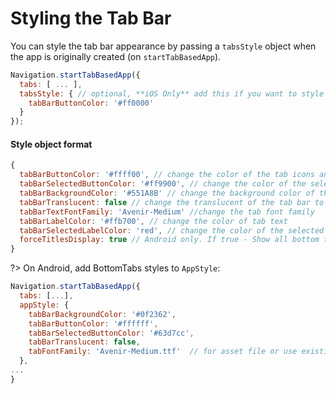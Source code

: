 # Styling the Tab Bar

You can style the tab bar appearance by passing a `tabsStyle` object when the app is originally created (on `startTabBasedApp`).

```js
Navigation.startTabBasedApp({
  tabs: [ ... ],
  tabsStyle: { // optional, **iOS Only** add this if you want to style the tab bar beyond the defaults
    tabBarButtonColor: '#ff0000'
  }
});
```

#### Style object format

```js
{
  tabBarButtonColor: '#ffff00', // change the color of the tab icons and text (also unselected)
  tabBarSelectedButtonColor: '#ff9900', // change the color of the selected tab icon and text (only selected)
  tabBarBackgroundColor: '#551A8B' // change the background color of the tab bar
  tabBarTranslucent: false // change the translucent of the tab bar to false
  tabBarTextFontFamily: 'Avenir-Medium' //change the tab font family
  tabBarLabelColor: '#ffb700', // change the color of tab text
  tabBarSelectedLabelColor: 'red', // change the color of the selected tab text
  forceTitlesDisplay: true // Android only. If true - Show all bottom tab labels. If false - only the selected tab's label is visible.
}
```

?> On Android, add BottomTabs styles to `AppStyle`:

```js
Navigation.startTabBasedApp({
  tabs: [...],
  appStyle: {
    tabBarBackgroundColor: '#0f2362',
    tabBarButtonColor: '#ffffff',
    tabBarSelectedButtonColor: '#63d7cc',
    tabBarTranslucent: false,
    tabFontFamily: 'Avenir-Medium.ttf'  // for asset file or use existing font family name
  },
...
}
```
